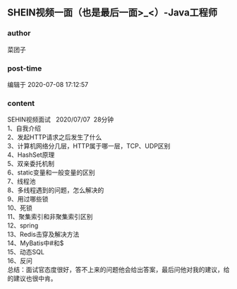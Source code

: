 ## SHEIN视频一面（也是最后一面>_<）-Java工程师
### author 
菜团子
### post-time 

编辑于  2020-07-08 17:12:57
### content 
<div class="post-topic-des nc-post-content">
 <div>
  SEHIN视频面试   2020/07/07  28分钟
 </div>
 1、自我介绍
 <br/>
 2、发起HTTP请求之后发生了什么
 <br/>
 3、计算机网络分几层，HTTP属于哪一层，TCP、UDP区别
 <br/>
 4、HashSet原理
 <br/>
 5、双亲委托机制
 <br/>
 6、static变量和一般变量的区别
 <br/>
 7、线程池
 <br/>
 8、多线程遇到的问题，怎么解决的
 <br/>
 9、用过哪些锁
 <br/>
 10、死锁
 <br/>
 11、聚集索引和非聚集索引区别
 <br/>
 12、spring
 <br/>
 13、Redis击穿及解决方法
 <br/>
 14、MyBatis中#和$
 <br/>
 15、动态SQL
 <br/>
 16、反问
 <br/>
 总结：面试官态度很好，答不上来的问题他会给出答案，最后问他对我的建议，给的建议也很中肯。
 <br/>
</div>
